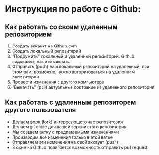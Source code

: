 # Инструкция по работе с Github:

## Как работать со своим удаленным репозиторием
1. Создать аккаунт на Github.com
2. Создать локальный репозиторий
3. "Подружить" локальный и удаленный репозиторий. Github подскажет, как это сделать
4. Отправить (push) ваш локальный репозиторий на удаленный, при этом вам, возможно, нужно авторизоваться на удаленном репозитории
5. Провести изменения с другого компьютера
6. "Выкачать" (pull) актуальные состояние из удаленного репозитория

## Как работать с удаленным репозиторем другого пользователя
* Делаем форк (fork) интересующего нас репозитория
* Делаем git clone для нашей версии этого репозитория
* Мы создаем ветку с предлагаемыми изменениями
* Производим все изменения только в этой ветке
* Отправляем эти изменения на свой аккаунт (push)
* В окне на Github появляется возможность отправить pull request